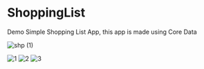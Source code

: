 # ShoppingList
Demo Simple Shopping List App, this app is made using Core Data

![shp (1)](https://user-images.githubusercontent.com/97673434/177503515-ccc2267f-2eea-4c39-93e4-864e41cb1ea1.gif)



![1](https://user-images.githubusercontent.com/97673434/177305856-fb2daed4-3a1a-4cd5-8507-9a4b49eb0879.png)
![2](https://user-images.githubusercontent.com/97673434/177305865-926862e1-9a6f-4940-871a-766097fc7653.png)
![3](https://user-images.githubusercontent.com/97673434/177305871-a849e354-64b5-4514-9788-75fcbbf3ac48.png)
